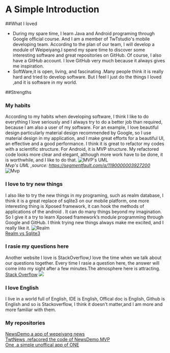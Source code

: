 #  A Simple Introduction

##What I loved
- During my spare time, I learn Java and Android programing through Google official course. And I am a member of TwTstudio's mobile developing team. According to the plan of our team, I will develop a module of Weipeiyang.I spend my spare time to discover some interesting software and great repositories on GitHub. Of course, I also have a GitHub account. I love GitHub very much because it always gives me inspiration.
- SoftWare,it is open, living, and fascinating .Many people think it is really hard and tried to develop software. But I feel I just do the things I loved ,and it is software in my world.

##Strengths
### My habits
According to my habits when developing software, I think I like to do everything I love seriously and I always try to do a better job than required, because I am also a user of my software. For an example, I love beautiful design particularly material design recommended by Google, so I use material design in my application, and I make great efforts for a beautiful UI, an effective and a good performance. I think it is great to refactor my codes with a scientific structure. For Android, it is MVP structure. My refactored code looks more clear and elegant, although more work have to be done, it is worthwhile, and I like to do that.
![MVP's UML](https://sfault-image.b0.upaiyun.com/376/202/3762022390-56fde71603d5d_articlex)  
  *Mvp's UML ,source: https://segmentfault.com/a/1190000003927200*
![Mvp](https://sfault-image.b0.upaiyun.com/322/908/3229080209-56fde71591288_articlex)
### I love to try new things 
 I also like to try the new things in my programing, such as realm database, I think it is a great replace of sqlite3 on our mobile platform, one more interesting thing is Xposed framework, it can hook the methods of applications of the android . It can do many things beyond my imagination. So I give it a try to learn Xposed framework’s module programming through Google and GitHub. I think trying new things always make me excited, and I really like it.
![Realm](http://static1.squarespace.com/static/53fc4022e4b04305cfdf67b8/t/540ace3be4b08734f6c16e93/1409994300336/?format=750w)  
[Realm vs Sqlite3](http://sebastiandobrincu.com/blog/5-reasons-why-you-should-choose-realm-over-coredata)
### I rasie my questions here
Another website I love is StackOverflow,I love the time when we talk about our questions together. Every time I rasie a question here, the answer will come into my sight after a few minutes.The atmosphere here is attracting.  
[Stack Overflow](http://stackoverflow.com/)
![](http://b.hiphotos.baidu.com/baike/w%3D268/sign=00d8a78734d3d539c13d08c50287e927/8c1001e93901213f713cc9a556e736d12f2e95b8.jpg)  
### I love English
I live in a world full of English, IDE is English, Offical doc is English, Github is English and so is Stackoverflow, I think it doesn't matter,and I am more and more familiar with them.
### My repositories
[NewsDemo,a app of wepeiyang news](https://github.com/life2015/NewsDemo)  
[TwtNews ,refacored the code of NewsDemo,MVP](https://github.com/life2015/TwtNews)  
[One ,a simple unoffical app of ONE](https://github.com/life2015/One)
